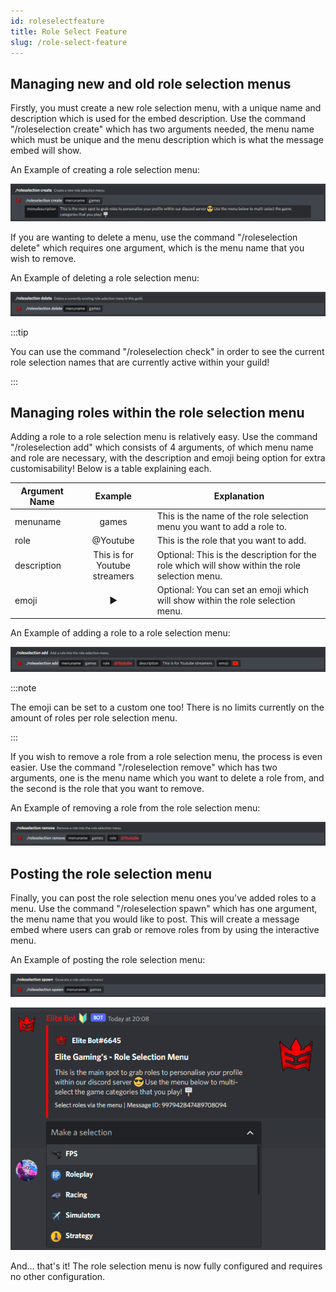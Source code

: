 ```yaml
---
id: roleselectfeature
title: Role Select Feature
slug: /role-select-feature
---
```


## Managing new and old role selection menus

Firstly, you must create a new role selection menu, with a unique name and description which is used for the embed description. Use the command "/roleselection create" which has two arguments needed, the menu name which must be unique and the menu description which is what the message embed will show.

An Example of creating a role selection menu:

![img](../static/img/roleselectioncreate-example.png)

If you are wanting to delete a menu, use the command "/roleselection delete" which requires one argument, which is the menu name that you wish to remove.

An Example of deleting a role selection menu:

![img](../static/img/roleselectiondelete-example.png)

:::tip

You can use the command "/roleselection check" in order to see the current role selection names that are currently active within your guild!

:::

## Managing roles within the role selection menu

Adding a role to a role selection menu is relatively easy. Use the command "/roleselection add" which consists of 4 arguments, of which menu name and role are necessary, with the description and emoji being option for extra customisability! Below is a table explaining each.

| Argument Name | Example | Explanation |
| ------------- | :-----------: | ----- |
| menuname | games | This is the name of the role selection menu you want to add a role to. |
| role | @Youtube | This is the role that you want to add. |
| description | This is for Youtube streamers | Optional: This is the description for the role which will show within the role selection menu. |
| emoji | ▶️ | Optional: You can set an emoji which will show within the role selection menu. |

An Example of adding a role to a role selection menu:

![img](../static/img/roleselectionadd-example.png)

:::note

The emoji can be set to a custom one too! There is no limits currently on the amount of roles per role selection menu.

:::

If you wish to remove a role from a role selection menu, the process is even easier. Use the command "/roleselection remove" which has two arguments, one is the menu name which you want to delete a role from, and the second is the role that you want to remove.

An Example of removing a role from the role selection menu:

![img](../static/img/roleselectionremove-example.png)

## Posting the role selection menu

Finally, you can post the role selection menu ones you've added roles to a menu. Use the command "/roleselection spawn" which has one argument, the menu name that you would like to post. This will create a message embed where users can grab or remove roles from by using the interactive menu.

An Example of posting the role selection menu:

![img](../static/img/roleselectionmenu-example.png)

![img](../static/img/roleselectionmenu-embed.png)

And... that's it! The role selection menu is now fully configured and requires no other configuration.